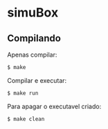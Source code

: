 # simuBox

## Compilando

Apenas compilar:
```bash
$ make
```

Compilar e executar:
```bash
$ make run
```
Para apagar o executavel criado:
```bash
$ make clean
```
